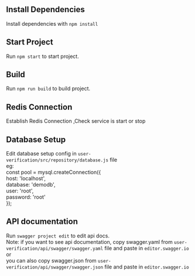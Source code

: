 ## Install Dependencies
Install dependencies with  `npm install`

## Start Project
Run `npm start` to start project.

## Build 
Run `npm run build` to build project.
 
## Redis Connection
Establish Redis Connection ,Check service is start or stop

## Database Setup
Edit database setup config in `user-verification/src/repository/database.js` file
<br/>
eg:
<br/>
const pool = mysql.createConnection({
    <br/>
    host: 'localhost',
    <br/>
    database: 'demodb',
    <br/>
    user: 'root',
    <br/>
    password: 'root'
    <br/>
});



##  API documentation
Run `swagger project edit` to edit api docs.
<br/>
Note:
if you want to see api documentation, copy swagger.yaml from `user-verification/api/swagger/swagger.yaml` file and paste in `editor.swagger.io` 
<br/> 
or
<br/>
you can also copy swagger.json from `user-verification/api/swagger/swagger.json` file and paste in `editor.swagger.io`

